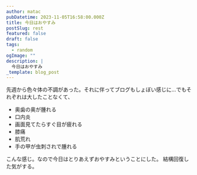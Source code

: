 ```yaml
---
author: matac
pubDatetime: 2023-11-05T16:58:00.000Z
title: 今日はおやすみ
postSlug: rest
featured: false
draft: false
tags:
  - random
ogImage: ""
description: |
  今日はおやすみ
_template: blog_post
---
```


先週から色々体の不調があった。それに伴ってブログもしょぼい感じに...でもそれぞれは大したことなくて、

- 奥歯の奥が腫れる
- 口内炎
- 画面見てたらすぐ目が疲れる
- 膝痛
- 肌荒れ
- 手の甲が虫刺されで腫れる

こんな感じ。なので今日はとりあえずおやすみということにした。
結構回復した気がする。
